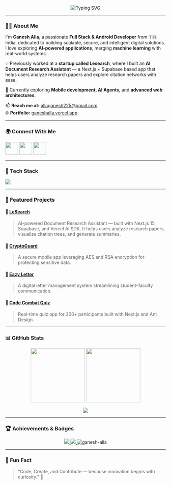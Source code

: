<!-- Modern GitHub Profile README for Ganesh Alla -->

<p align="center">
  <img src="https://readme-typing-svg.herokuapp.com?font=Fira+Code&weight=600&size=22&pause=1000&color=00F7EF&center=true&vCenter=true&width=600&lines=Hey+%F0%9F%91%8B%2C+I'm+Ganesh+Alla;Full+Stack+%26+Android+Developer;AI+%2F+ML+Enthusiast;Always+Exploring+New+Tech!" alt="Typing SVG" />
</p>

---

### 👨‍💻 About Me

I'm **Ganesh Alla**, a passionate **Full Stack & Android Developer** from 🇮🇳 India, dedicated to building scalable, secure, and intelligent digital solutions.  
I love exploring **AI-powered applications**, merging **machine learning** with real-world systems.

💡 Previously worked at a **startup called Lesearch**, where I built an **AI Document Research Assistant** — a Next.js + Supabase based app that helps users analyze research papers and explore citation networks with ease.  

🚀 Currently exploring **Mobile development, AI Agents**, and **advanced web architectures**.

📫 **Reach me at:** [allaganesh225@gmail.com](mailto:allaganesh225@gmail.com)  
🌐 **Portfolio:** [ganeshalla.vercel.app](https://ganeshalla.vercel.app)

---

### 🌍 Connect With Me

<p align="left">
  <a href="https://www.linkedin.com/in/ganeshalla/" target="_blank"><img src="https://skillicons.dev/icons?i=linkedin" width="40" /></a>
  <a href="https://instagram.com/_ganeshalla_" target="_blank"><img src="https://skillicons.dev/icons?i=instagram" width="40" /></a>
  <a href="mailto:allaganesh225@gmail.com" target="_blank"><img src="https://skillicons.dev/icons?i=gmail" width="40" /></a>
</p>

---

### 🧠 Tech Stack

<p align="left">
  <img src="https://skillicons.dev/icons?i=nextjs,react,reactnative,nodejs,express,typescript,javascript,tailwind,mongodb,postgres,mysql,prisma,docker,git,linux,python,java,androidstudio,firebase,supabase,vercel" />
</p>

---

### 🧩 Featured Projects

#### 🔹 [LeSearch](https://github.com/ganesh-alla/lesearch)
> AI-powered Document Research Assistant — built with Next.js 15, Supabase, and Vercel AI SDK. It helps users analyze research papers, visualize citation trees, and generate summaries.

#### 🔹 [CryptoGuard](https://github.com/ganesh-alla/cryptoguard)
> A secure mobile app leveraging AES and RSA encryption for protecting sensitive data.

#### 🔹 [Eazy Letter](https://github.com/ganesh-alla/eazy-letter)
> A digital letter management system streamlining student–faculty communication.

#### 🔹 [Code Combat Quiz](https://github.com/ganesh-alla/code-combat-quiz)
> Real-time quiz app for 200+ participants built with Next.js and Ant Design.

---

### 📊 GitHub Stats

<p align="center">
  <img height="170" src="https://github-readme-stats.vercel.app/api?username=ganesh-alla&show_icons=true&theme=tokyonight&hide_border=true" />
  <img height="170" src="https://github-readme-streak-stats.herokuapp.com/?user=ganesh-alla&theme=tokyonight&hide_border=true" />
</p>

<p align="center">
  <img src="https://github-readme-stats.vercel.app/api/top-langs/?username=ganesh-alla&layout=compact&theme=tokyonight&hide_border=true" />
</p>

---

### 🏆 Achievements & Badges

<p align="center">
  <a href="https://github.com/ganesh-alla?tab=followers">
    <img src="https://img.shields.io/github/followers/ganesh-alla?label=Followers&style=social" />
  </a>
  <a href="https://github.com/ganesh-alla?tab=repositories">
    <img src="https://img.shields.io/github/stars/ganesh-alla?label=Stars&style=social" />
  </a>
  <img src="https://komarev.com/ghpvc/?username=ganesh-alla&label=Profile%20views&color=0e75b6&style=flat" alt="ganesh-alla" />
</p>

---

### 💬 Fun Fact

> “Code, Create, and Contribute — because innovation begins with curiosity.” 🚀
